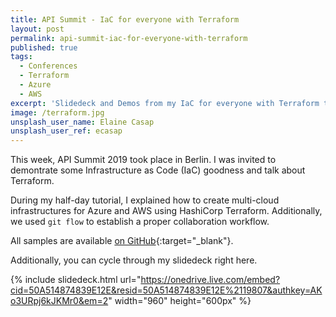 ```yaml
---
title: API Summit - IaC for everyone with Terraform
layout: post
permalink: api-summit-iac-for-everyone-with-terraform
published: true
tags: 
  - Conferences
  - Terraform
  - Azure
  - AWS
excerpt: 'Slidedeck and Demos from my IaC for everyone with Terraform talk at API Summit 2019 in Berlin.'
image: /terraform.jpg
unsplash_user_name: Elaine Casap
unsplash_user_ref: ecasap
---
```


This week, API Summit 2019 took place in Berlin. I was invited to demontrate some Infrastructure as Code (IaC) goodness and talk about Terraform. 

During my half-day tutorial, I explained how to create multi-cloud infrastructures for Azure and AWS using HashiCorp Terraform. Additionally, we used `git flow` to establish a proper collaboration workflow.

All samples are available [on GitHub](https://github.com/ThorstenHans/api-summit-2019-terraform){:target="_blank"}.

Additionally, you can cycle through my slidedeck right here.

{% include slidedeck.html url="https://onedrive.live.com/embed?cid=50A514874839E12E&resid=50A514874839E12E%2119807&authkey=AKo3URpj6kJKMr0&em=2" width="960" height="600px" %}
